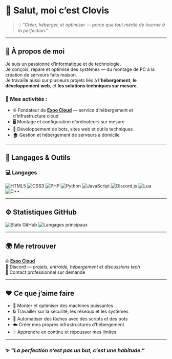 # 👋 Salut, moi c’est **Clovis**

> 💡 _“Créer, héberger, et optimiser — parce que tout mérite de tourner à la perfection.”_

---

## 🚀 À propos de moi

Je suis un passionné d’informatique et de technologie.  
Je conçois, répare et optimise des systèmes — du montage de PC à la création de serveurs faits maison.  
Je travaille aussi sur plusieurs projets liés à **l’hébergement**, **le développement web**, et **les solutions techniques sur mesure**.

### 🔧 Mes activités :
- 🌐 Fondateur de **[Exoo Cloud](https://exoo-cloud.fr)** — service d’hébergement et d’infrastructure cloud  
- 🖥️ Montage et configuration d’ordinateurs sur mesure  
- 🧠 Développement de bots, sites web et outils techniques  
- 🏠 Gestion et hébergement de serveurs à domicile

---

## 🧰 Langages & Outils

### 💻 Langages
![HTML5](https://img.shields.io/badge/HTML5-E34F26?style=for-the-badge&logo=html5&logoColor=white)
![CSS3](https://img.shields.io/badge/CSS3-1572B6?style=for-the-badge&logo=css3&logoColor=white)
![PHP](https://img.shields.io/badge/PHP-777BB4?style=for-the-badge&logo=php&logoColor=white)
![Python](https://img.shields.io/badge/Python-3776AB?style=for-the-badge&logo=python&logoColor=white)
![JavaScript](https://img.shields.io/badge/JavaScript-F7DF1E?style=for-the-badge&logo=javascript&logoColor=black)
![Discord.js](https://img.shields.io/badge/Discord.js-5865F2?style=for-the-badge&logo=discord&logoColor=white)
![Lua](https://img.shields.io/badge/Lua-2C2D72?style=for-the-badge&logo=lua&logoColor=white)
![C++](https://img.shields.io/badge/C++-00599C?style=for-the-badge&logo=cplusplus&logoColor=white)

---

## ⚙️ Statistiques GitHub

![Stats GitHub](https://github-readme-stats.vercel.app/api?username=n1n00737&show_icons=true&theme=tokyonight&hide_border=true&bg_color=00000000)
![Langages principaux](https://github-readme-stats.vercel.app/api/top-langs/?username=nn1n00737&layout=compact&theme=tokyonight&hide_border=true&bg_color=00000000)

---

## 🌍 Me retrouver
🌐 [**Exoo Cloud**](https://exoo-cloud.fr)  
💬 Discord — _projets, entraide, hébergement et discussions tech_  
📧 Contact professionnel sur demande

---

## ❤️ Ce que j’aime faire
- 🚀 Monter et optimiser des machines puissantes  
- 🔒 Travailler sur la sécurité, les réseaux et les systèmes  
- 🧩 Automatiser des tâches avec des scripts et des bots  
- ☁️ Créer mes propres infrastructures d’hébergement  
- 💡 Apprendre en continu et repousser mes limites  

---

### ✨ _“La perfection n’est pas un but, c’est une habitude.”_
